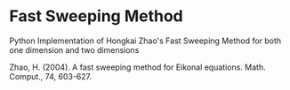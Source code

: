 # Fast Sweeping Method

Python Implementation of Hongkai Zhao's Fast Sweeping Method for both one dimension and two dimensions

Zhao, H. (2004). A fast sweeping method for Eikonal equations. Math. Comput., 74, 603-627.
